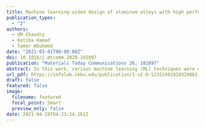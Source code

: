 ```yaml
---
title: Machine learning-aided design of aluminum alloys with high performance
publication_types:
  - "2"
authors:
  - UM Chaudry
  - Kotiba Hamad
  - Tamer Abuhmed
date: "2021-03-01T00:00:00Z"
doi: 10.1016/j.mtcomm.2020.101897
publication: "Materials Today Communications 26, 101897"
abstract: In this work, various machine learning (ML) techniques were employed to accelerate the designing of aluminum (Al) alloys with improved performance based on the age hardening concept. For this purpose, data of Al-Cu-Mg-x (x: Zn, Zr, etc.) alloys, including composition, aging condition (time and temperature), important physical and chemical properties, and hardness were collected from the literature to train the ML algorithms for predicting Al alloys with superior hardness. The results showed that the model obtained by the gradient boosted tree (GBT) could efficiently predict the hardness of unexplored alloys.
url_pdf: https://infolab.skku.edu/publication/1-s2.0-S2352492820329081-main.pdf
draft: false
featured: false
image:
  filename: featured
  focal_point: Smart
  preview_only: false
date: 2021-04-29T04:23:14.161Z
---
```

